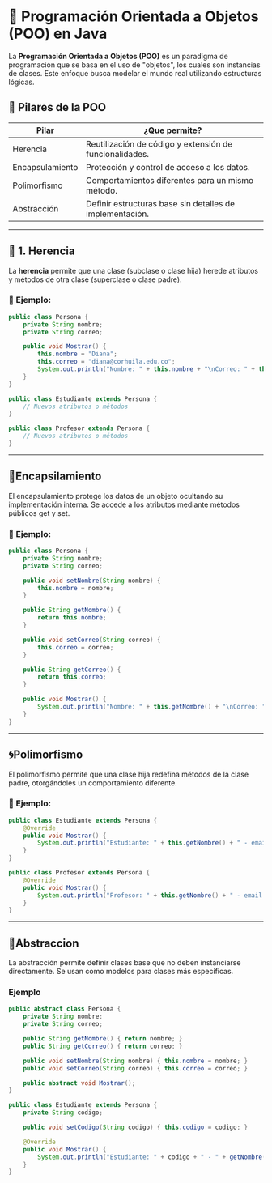 # 🧠 Programación Orientada a Objetos (POO) en Java

La **Programación Orientada a Objetos (POO)** es un paradigma de programación que se basa en el uso de "objetos", los cuales son instancias de clases. Este enfoque busca modelar el mundo real utilizando estructuras lógicas.

## 🔗 Pilares de la POO
|Pilar|¿Que permite?|
|-----|-------------|
|Herencia|Reutilización de código y extensión de funcionalidades.|
|Encapsulamiento|Protección y control de acceso a los datos.|
|Polimorfismo|Comportamientos diferentes para un mismo método.|
|Abstracción|Definir estructuras base sin detalles de implementación.|
---

## 🧬 1. Herencia

La **herencia** permite que una clase (subclase o clase hija) herede atributos y métodos de otra clase (superclase o clase padre).

### 📌 Ejemplo:

```java
public class Persona {
    private String nombre;
    private String correo;

    public void Mostrar() {
        this.nombre = "Diana";
        this.correo = "diana@corhuila.edu.co";
        System.out.println("Nombre: " + this.nombre + "\nCorreo: " + this.correo);
    }
}

public class Estudiante extends Persona {
    // Nuevos atributos o métodos
}

public class Profesor extends Persona {
    // Nuevos atributos o métodos
}
```
---
## 🔐Encapsilamiento
El encapsulamiento protege los datos de un objeto ocultando su implementación interna. Se accede a los atributos mediante métodos públicos get y set.
### 📌 Ejemplo:
```java
public class Persona {
    private String nombre;
    private String correo;

    public void setNombre(String nombre) {
        this.nombre = nombre;
    }

    public String getNombre() {
        return this.nombre;
    }

    public void setCorreo(String correo) {
        this.correo = correo;
    }

    public String getCorreo() {
        return this.correo;
    }

    public void Mostrar() {
        System.out.println("Nombre: " + this.getNombre() + "\nCorreo: " + this.getCorreo());
    }
}
```
---
## 🌀Polimorfismo
El polimorfismo permite que una clase hija redefina métodos de la clase padre, otorgándoles un comportamiento diferente.
### 📌 Ejemplo:
```java
public class Estudiante extends Persona {
    @Override
    public void Mostrar() {
        System.out.println("Estudiante: " + this.getNombre() + " - email: " + this.getCorreo());
    }
}

public class Profesor extends Persona {
    @Override
    public void Mostrar() {
        System.out.println("Profesor: " + this.getNombre() + " - email: " + this.getCorreo());
    }
}
```
---
## 🧩Abstraccion
La abstracción permite definir clases base que no deben instanciarse directamente. Se usan como modelos para clases más específicas.
### Ejemplo
```java
public abstract class Persona {
    private String nombre;
    private String correo;

    public String getNombre() { return nombre; }
    public String getCorreo() { return correo; }

    public void setNombre(String nombre) { this.nombre = nombre; }
    public void setCorreo(String correo) { this.correo = correo; }

    public abstract void Mostrar();
}
```
```java
public class Estudiante extends Persona {
    private String codigo;

    public void setCodigo(String codigo) { this.codigo = codigo; }

    @Override
    public void Mostrar() {
        System.out.println("Estudiante: " + codigo + " - " + getNombre() + " - email: " + getCorreo());
    }
}
```

